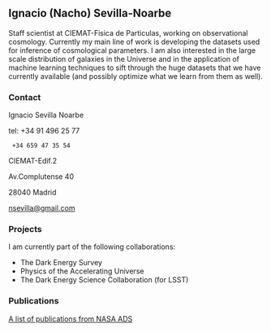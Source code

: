## Ignacio (Nacho) Sevilla-Noarbe

Staff scientist at CIEMAT-Fisica de Particulas, working on observational cosmology.
Currently my main line of work is developing the datasets used for inference of cosmological parameters. I am also interested in the large scale distribution of galaxies in the Universe and in the application of machine learning techniques to sift through the huge datasets that we have currently available (and possibly optimize what we learn from them as well).

### Contact

Ignacio Sevilla Noarbe

tel: +34 91 496 25 77 

     +34 659 47 35 54

CIEMAT-Edif.2

Av.Complutense 40

28040 Madrid

nsevilla@gmail.com

### Projects

I am currently part of the following collaborations:

* The Dark Energy Survey
* Physics of the Accelerating Universe 
* The Dark Energy Science Collaboration (for LSST)

### Publications

<a href="https://ui.adsabs.harvard.edu/search/fq=%7B!type%3Daqp%20v%3D%24fq_database%7D&fq_database=((database%3A%22astronomy%22)%20OR%20database%3A%22astronomy%22%20OR%20database%3A%22physics%22)&q=author%3A%22sevilla-noarbe%22%20or%20%20author%3A%22sevilla%2C%20i%22%20&sort=date%20desc%2C%20bibcode%20desc">A list of publications from NASA ADS</a> 



